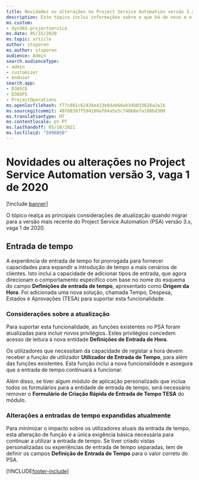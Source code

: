 ```yaml
---
title: Novidades ou alterações no Project Service Automation versão 3.x, vaga 1 de 2020
description: Este tópico inclui informações sobre o que há de novo e o que foi alterado no Project Service Automation versão 3, vaga 1 de 2020.
ms.custom:
- dyn365-projectservice
ms.date: 05/15/2020
ms.topic: article
author: stsporen
ms.author: stsporen
audience: Admin
search.audienceType:
- admin
- customizer
- enduser
search.app:
- D365CE
- D365PS
- ProjectOperations
ms.openlocfilehash: f77c881c62428e423e0dab66eb34b033628a2a1b
ms.sourcegitcommit: 40f68387f594180af64a5e5c748b6efa188bd300
ms.translationtype: HT
ms.contentlocale: pt-PT
ms.lasthandoff: 05/10/2021
ms.locfileid: "5996850"
---
```

# <a name="whats-new-or-changed-in-project-service-automation-version-3-wave-1-2020"></a>Novidades ou alterações no Project Service Automation versão 3, vaga 1 de 2020

[!include [banner](../includes/psa-now-project-operations.md)]

O tópico realça as principais considerações de atualização quando migrar para a versão mais recente do Project Service Automation (PSA) versão 3.x, vaga 1 de 2020.

## <a name="time-entry"></a>Entrada de tempo
A experiência de entrada de tempo foi prorrogada para fornecer capacidades para expandir a introdução de tempo a mais cenários de clientes. Isto inclui a capacidade de adicionar tipos de entrada, que agora direcionam o comportamento específico com base no nome do esquema do campo **Definições de entrada de tempo**, apresentado como **Origem da Hora**. Foi adicionada uma nova solução, chamada Tempo, Despesa, Estados e Aprovações (TESA) para suportar esta funcionalidade.

### <a name="upgrade-consideration"></a>Considerações sobre a atualização
Para suportar esta funcionalidade, as funções existentes no PSA foram atualizadas para incluir novos privilégios. Estes privilégios concedem acesso de leitura à nova entidade **Definições de Entrada de Hora**.

Os utilizadores que necessitam da capacidade de registar a hora devem receber a função de utilizador **Utilizador de Entrada de Tempo**, para além das funções existentes. Esta função inclui a nova funcionalidade e assegura que a entrada de tempo continuará a funcionar.

Além disso, se tiver algum módulo de aplicação personalizado que inclua todos os formulários para a entidade de entrada de tempo, será necessário remover o **Formulário de Criação Rápida de Entrada de Tempo TESA** do módulo.

### <a name="currently-extended-time-entry-changes"></a>Alterações a entradas de tempo expandidas atualmente
Para minimizar o impacto sobre os utilizadores atuais da entrada de tempo, esta alteração de função é a única exigência básica necessária para continuar a utilizar a entrada de tempo. Se tiver criado vistas personalizadas ou experiências de entrada de tempo separadas, tem de definir os campos **Definição de Entrada de Tempo** para o valor correto do PSA.


[!INCLUDE[footer-include](../includes/footer-banner.md)]
